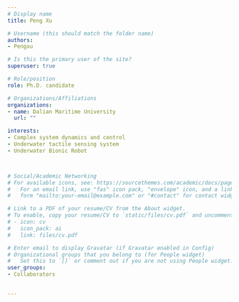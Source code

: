 ```yaml
---
# Display name
title: Peng Xu

# Username (this should match the folder name)
authors:
- Pengxu

# Is this the primary user of the site?
superuser: true

# Role/position
role: Ph.D. candidate

# Organizations/Affiliations
organizations:
- name: Dalian Maritime University
  url: ""

interests:
- Complex system dynamics and control
- Underwater tactile sensing system
- Underwater Bionic Robot



# Social/Academic Networking
# For available icons, see: https://sourcethemes.com/academic/docs/page-builder/#icons
#   For an email link, use "fas" icon pack, "envelope" icon, and a link in the
#   form "mailto:your-email@example.com" or "#contact" for contact widget.

# Link to a PDF of your resume/CV from the About widget.
# To enable, copy your resume/CV to `static/files/cv.pdf` and uncomment the lines below.
# - icon: cv
#   icon_pack: ai
#   link: files/cv.pdf

# Enter email to display Gravatar (if Gravatar enabled in Config)
# Organizational groups that you belong to (for People widget)
#   Set this to `[]` or comment out if you are not using People widget.
user_groups:
- Collaborators

   
---
```



